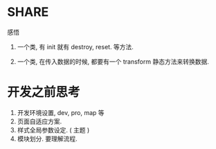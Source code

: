 # SHARE

感悟

1. 一个类, 有 init 就有 destroy, reset. 等方法.

2. 一个类, 在传入数据的时候, 都要有一个 transform 静态方法来转换数据.



# 开发之前思考

1. 开发环境设置, dev, pro, map 等
2. 页面自适应方案.
3. 样式全局参数设定. ( 主题 )
4. 模块划分. 要理解流程. 

